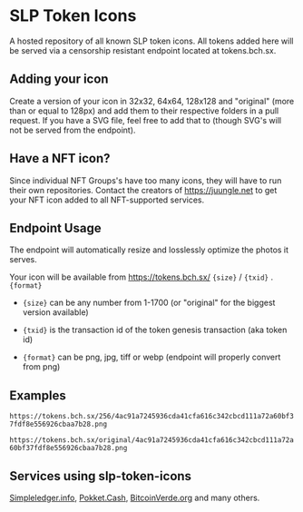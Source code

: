 # SLP Token Icons

A hosted repository of all known SLP token icons. All tokens added here will be served via a censorship resistant endpoint located at tokens.bch.sx.

## Adding your icon

Create a version of your icon in 32x32, 64x64, 128x128 and "original" (more than or equal to 128px) and add them to their respective folders in a pull request. If you have a SVG file, feel free to add that to (though SVG's will not be served from the endpoint).

## Have a NFT icon?

Since individual NFT Groups's have too many icons, they will have to run their own repositories. Contact the creators of https://juungle.net to get your NFT icon added to all NFT-supported services.

## Endpoint Usage

The endpoint will automatically resize and losslessly optimize the photos it serves.

Your icon will be available from https://tokens.bch.sx/ `{size}` / `{txid}` . `{format}`

* `{size}` can be any number from 1-1700 (or "original" for the biggest version available)

* `{txid}` is the transaction id of the token genesis transaction (aka token id)

* `{format}` can be png, jpg, tiff or webp (endpoint will properly convert from png)

## Examples

`https://tokens.bch.sx/256/4ac91a7245936cda41cfa616c342cbcd111a72a60bf37fdf8e556926cbaa7b28.png`

`https://tokens.bch.sx/original/4ac91a7245936cda41cfa616c342cbcd111a72a60bf37fdf8e556926cbaa7b28.png`

## Services using slp-token-icons

[Simpleledger.info](https://simpleledger.info), [Pokket.Cash](https://pokket.cash), [BitcoinVerde.org](https://bitcoinverde.org) and many others.
